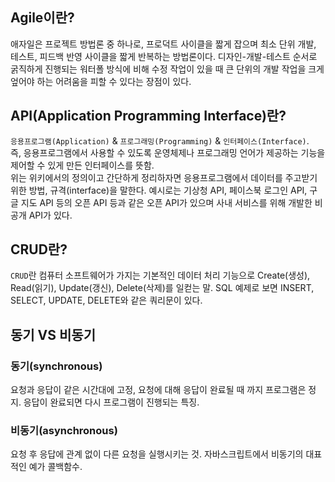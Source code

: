 ## Agile이란?
애자일은 프로젝트 방법론 중 하나로,  프로덕트 사이클을 짧게 잡으며 최소 단위 개발, 테스트, 피드백 반영 사이클을 짧게 반복하는 방법론이다. 디자인-개발-테스트 순서로 굵직하게 진행되는 워터폴 방식에 비해 수정 작업이 있을 때 큰 단위의 개발 작업을 크게 엎어야 하는 어려움을 피할 수 있다는 장점이 있다.

## API(Application Programming Interface)란?

`응용프로그램(Application)`  &  `프로그래밍(Programming)`  &  `인터페이스(Interface)`.  
즉, 응용프로그램에서 사용할 수 있도록 운영체제나 프로그래밍 언어가 제공하는 기능을 제어할 수 있게 만든 인터페이스를 뜻함.  
위는 위키에서의 정의이고 간단하게 정리하자면 응용프로그램에서 데이터를 주고받기 위한 방법, 규격(interface)을 말한다. 예시로는 기상청 API, 페이스북 로그인 API, 구글 지도 API 등의 오픈 API 등과 같은 오픈 API가 있으며 사내 서비스를 위해 개발한 비공개 API가 있다.

## CRUD란?

`CRUD`란 컴퓨터 소프트웨어가 가지는 기본적인 데이터 처리 기능으로 Create(생성), Read(읽기), Update(갱신), Delete(삭제)를 일컫는 말. SQL 예제로 보면 INSERT, SELECT, UPDATE, DELETE와 같은 쿼리문이 있다.

## 동기 VS 비동기

### 동기(synchronous)
요청과 응답이 같은 시간대에 고정, 요청에 대해 응답이 완료될 때 까지 프로그램은 정지. 응답이 완료되면 다시 프로그램이 진행되는 특징.

### 비동기(asynchronous)
요청 후 응답에 관계 없이 다른 요청을 실행시키는 것. 자바스크립트에서 비동기의 대표적인 예가 콜백함수.